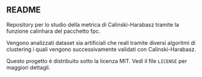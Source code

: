 ## README

Repository per lo studio della metrica di Calinski-Harabasz tramite la funzione 
calinhara del pacchetto fpc.

Vengono analizzati dataset sia artificiali che reali tramite diversi algoritmi di clustering i quali vengono successivamente validati con Calinski-Harabasz.

Questo progetto è distribuito sotto la licenza MIT. Vedi il file `LICENSE` per maggiori dettagli.